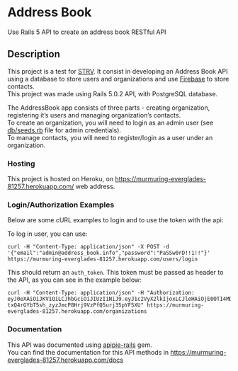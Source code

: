 # Address Book
Use Rails 5 API to create an address book RESTful API

## Description
This project is a test for [STRV](https://www.strv.com/). It consist in developing an Address Book API using a database to store users and organizations and use [Firebase](https://firebase.com) to store contacts.  
This project was made using Rails 5.0.2 API, with PostgreSQL database.

The AddressBook app consists of three parts - creating organization, registering it’s users and managing organization’s contacts.  
To create an organization, you will need to login as an admin user (see [db/seeds.rb](db/seeds.rb) file for admin credentials).  
To manage contacts, you will need to register/login as a user under an organization.

### Hosting  
This project is hosted on Heroku, on https://murmuring-everglades-81257.herokuapp.com/ web address.

### Login/Authorization Examples
Below are some cURL examples to login and to use the token with the api:

To log in user, you can use:
```
curl -H "Content-Type: application/json" -X POST -d '{"email":"admin@address_book.info","password":"PaSSw0rD!!1!!"}' https://murmuring-everglades-81257.herokuapp.com/users/login
```

This should return an `auth_token`. This token must be passed as header to the API, as you can see in the example below:
```
curl -H "Content-Type: application/json" -H "Authorization: eyJ0eXAiOiJKV1QiLCJhbGciOiJIUzI1NiJ9.eyJ1c2VyX2lkIjoxLCJleHAiOjE0OTI4MDE3MzB9.-txQ4rGYbT5sh_zyzJmcP8Hrj9VzPfQ5urj35pYF5XU" https://murmuring-everglades-81257.herokuapp.com/organizations
```

### Documentation
This API was documented using [apipie-rails](https://github.com/Apipie/apipie-rails) gem.  
You can find the documentation for this API methods in https://murmuring-everglades-81257.herokuapp.com/docs
